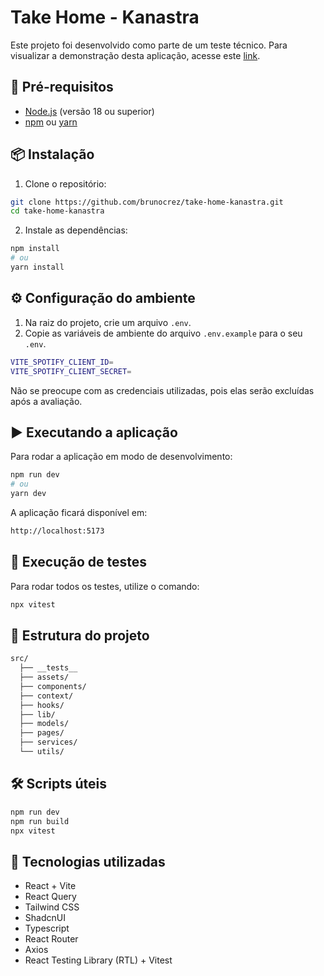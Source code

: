 # Take Home - Kanastra

Este projeto foi desenvolvido como parte de um teste técnico. Para visualizar a demonstração desta aplicação, acesse este [link](https://take-home-kanastra.vercel.app/).

## 📜 Pré-requisitos

- [Node.js](https://nodejs.org/) (versão 18 ou superior)
- [npm](https://www.npmjs.com/) ou [yarn](https://yarnpkg.com/)

## 📦 Instalação

1. Clone o repositório:

```bash
git clone https://github.com/brunocrez/take-home-kanastra.git
cd take-home-kanastra
```

2. Instale as dependências:

```bash
npm install
# ou
yarn install
```

## ⚙️ Configuração do ambiente

1. Na raiz do projeto, crie um arquivo `.env`.
2. Copie as variáveis de ambiente do arquivo `.env.example` para o seu `.env`.

```bash
VITE_SPOTIFY_CLIENT_ID=
VITE_SPOTIFY_CLIENT_SECRET=
```

Não se preocupe com as credenciais utilizadas, pois elas serão excluídas após a avaliação.

## ▶️ Executando a aplicação

Para rodar a aplicação em modo de desenvolvimento:

```bash
npm run dev
# ou
yarn dev
```

A aplicação ficará disponível em:

```bash
http://localhost:5173
```

## 🧪 Execução de testes

Para rodar todos os testes, utilize o comando:

```bash
npx vitest
```

## 📂 Estrutura do projeto

```bash
src/
  ├── __tests__
  ├── assets/
  ├── components/
  ├── context/
  ├── hooks/
  ├── lib/
  ├── models/
  ├── pages/
  ├── services/
  └── utils/
```

## 🛠️ Scripts úteis

```bash
npm run dev
npm run build
npx vitest
```

## 🚀 Tecnologias utilizadas

- React + Vite
- React Query
- Tailwind CSS
- ShadcnUI
- Typescript
- React Router
- Axios
- React Testing Library (RTL) + Vitest
